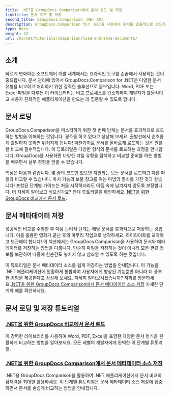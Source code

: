 ```yaml
---
title: .NET용 GroupDocs.Comparison에서 문서 로드 및 저장
linktitle: 문서 로드 및 저장
second_title: GroupDocs.Comparison .NET API
description: GroupDocs.Comparison for .NET을 사용하여 문서를 효율적으로 로드하고 저장하는 방법에 대한 단계별 튜토리얼을 알아보세요. 문서 비교를 간소화하려는 개발자에게 완벽합니다.
type: docs
weight: 22
url: /ko/net/tutorials/comparison/load-and-save-documents/
---
```

## 소개

빠르게 변화하는 소프트웨어 개발 세계에서는 효과적인 도구를 손끝에서 사용하는 것이 중요합니다. 문서 관리에 있어서 GroupDocs.Comparison for .NET은 다양한 문서 유형을 비교하고 처리하기 위한 강력한 솔루션으로 돋보입니다. Word, PDF 또는 Excel 파일을 다루든 이 라이브러리는 비교 프로세스를 간소화하여 개발자가 효율적이고 사용자 친화적인 애플리케이션을 만드는 데 집중할 수 있도록 합니다.

## 문서 로딩

GroupDocs.Comparison을 마스터하기 위한 첫 번째 단계는 문서를 효과적으로 로드하는 방법을 이해하는 것입니다. 경주를 하고 있다고 상상해 보세요. 출발선에서 순조롭게 출발하지 못하면 뒤처지게 됩니다! 마찬가지로 문서를 올바르게 로드하는 것은 원활한 비교에 필수적입니다. 이 튜토리얼은 다양한 형식의 문서를 로드하는 과정을 안내합니다. GroupDocs를 사용하면 다양한 파일 유형을 탐색하고 비교할 준비를 하는 방법을 배우면서 실무 경험을 얻을 수 있습니다.

 핵심은 다음과 같습니다. 몇 줄의 코드만 있으면 지원되는 모든 문서를 로드하고 다른 파일과 비교할 수 있습니다. 마치 기능의 보물 창고를 여는 마법의 열쇠를 가진 것과 같습니다! 포함된 단계별 가이드는 처음 시작하더라도 어둠 속에 남겨지지 않도록 보장합니다. 더 자세히 알아보고 싶으신가요? 전체 튜토리얼을 확인하세요.[.NET을 위한 GroupDocs 비교에서 문서 로드](./load-documents/).

## 문서 메타데이터 저장

성공적인 비교를 수행한 후 다음 논리적 단계는 해당 문서를 효과적으로 저장하는 것입니다. 이를 훌륭한 영화가 끝난 후의 마무리 작업으로 생각하세요. 하이라이트를 포착하고 보관해야 합니다! 이 섹션에서는 GroupDocs.Comparison을 사용하여 문서와 메타데이터를 저장하는 방법을 다룹니다. 단순히 파일을 저장하는 것이 아니라 모든 관련 정보를 보관하여 나중에 한순간도 놓치지 않고 참조할 수 있도록 하는 것입니다.

 이 튜토리얼은 문서 메타데이터 소스를 쉽게 저장하는 방법을 안내합니다. 이 기능을 .NET 애플리케이션에 원활하게 통합하여 사용자에게 향상된 기능뿐만 아니라 더 풍부한 경험을 제공한다고 상상해 보세요. 자세히 알아보시겠습니까? 저희를 방문하세요.[.NET을 위한 GroupDocs Comparison에서 문서 메타데이터 소스 저장](./save-documents-metadata-source/) 자세한 단계와 예를 확인하세요.

## 문서 로딩 및 저장 튜토리얼
### [.NET을 위한 GroupDocs 비교에서 문서 로드](./load-documents/)
이 강력한 라이브러리를 사용하여 Word, PDF, Excel을 포함한 다양한 문서 형식을 원활하게 비교하는 방법을 알아보세요. 모든 레벨의 개발자에게 완벽한 이 단계별 튜토리얼.
### [.NET을 위한 GroupDocs Comparison에서 문서 메타데이터 소스 저장](./save-documents-metadata-source/)
.NET용 GroupDocs Comparison을 활용하여 .NET 애플리케이션에서 문서 비교의 잠재력을 최대한 활용하세요. 이 단계별 튜토리얼은 문서 메타데이터 소스 저장에 집중하면서 문서를 손쉽게 비교하는 방법을 안내합니다.